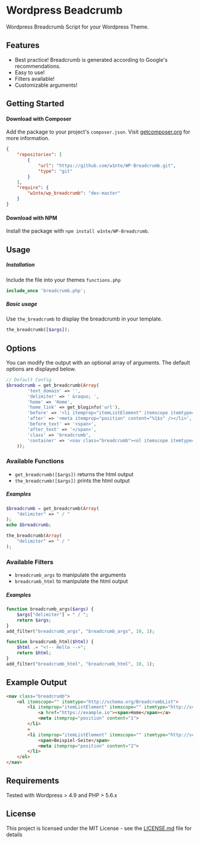 # Wordpress Beadcrumb
Wordpress Breadcrumb Script for your Wordpress Theme.


## Features
* Best practice! Breadcrumb is generated according to Google's recommendations.
* Easy to use!
* Filters available!
* Customizable arguments!


## Getting Started

#### Download with Composer
Add the package to your project's `composer.json`. Visit [getcomposer.org](http://getcomposer.org/) for more information.
```json
{
    "repositories": [
        {
            "url": "https://github.com/w1nte/WP-Breadcrumb.git",
            "type": "git"
        }
    ],
    "require": {
        "w1nte/wp_breadcrumb": "dev-master"
    }
}
```
#### Download with NPM
Install the package with `npm install w1nte/WP-Breadcrumb`.

## Usage
##### Installation
Include the file into your themes `functions.php`
```php 
include_once 'breadcrumb.php';
```
##### Basic usage
Use `the_breadcrumb` to display the breadcrumb in your template.
```php
the_breadcrumb([$args]);
```


## Options
You can modify the output with an optional array of arguments. The default options are displayed below.
```php
// Default Config
$breadcrumb = get_breadcrumb(Array(
        'text_domain' => '',
        'delimiter' => ' &raquo; ',
        'home' => 'Home',
        'home_link' => get_bloginfo('url'),
        'before' => '<li itemprop="itemListElement" itemscope itemtype="http://schema.org/ListItem">',
        'after' => '<meta itemprop="position" content="%1$s" /></li>',
        'before_text' => '<span>',
        'after_text' => '</span>',
        'class' => 'breadcrumb',
        'container' => '<nav class="breadcrumb"><ol itemscope itemtype="http://schema.org/BreadcrumbList">%s</ol></nav>'
    ));
```

### Available Functions
* `get_breadcrumb([$args])` returns the html output
* `the_breadcrumb([$args])` prints the html output
##### Examples
```php
$breadcrumb = get_breadcrumb(Array(
    "delimiter" => " / "
);
echo $breadcrumb;
```
```php
the_breadcrumb(Array(
    "delimiter" => " / "
);
```

### Available Filters
* `breadcrumb_args` to manipulate the arguments
* `breadcrumb_html` to manipulate the html output
##### Examples
```php
function breadcrumb_args($args) {
    $args["delimiter"] = " / ";
    return $args;
}
add_filter("breadcrumb_args", "breadcrumb_args", 10, 1);
```
```php
function breadcrumb_html($html) {
    $html .= "<!-- Hello -->";
    return $html;
}
add_filter("breadcrumb_html", "breadcrumb_html", 10, 1);
```


## Example Output
```html
<nav class="breadcrumb">
    <ol itemscope="" itemtype="http://schema.org/BreadcrumbList">
        <li itemprop="itemListElement" itemscope="" itemtype="http://schema.org/ListItem">
            <a href="https://example.io"><span>Home</span></a>
            <meta itemprop="position" content="1">
        </li> 
        » 
        <li itemprop="itemListElement" itemscope="" itemtype="http://schema.org/ListItem">
            <span>Beispiel-Seite</span>
            <meta itemprop="position" content="2">
        </li>
    </ol>
</nav>
```


## Requirements
Tested with Wordpress > 4.9 and PHP > 5.6.x


## License
This project is licensed under the MIT License - see the [LICENSE.md](LICENSE.md) file for details
